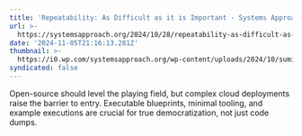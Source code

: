 ```yaml
---
title: 'Repeatability: As Difficult as it is Important - Systems Approach'
url: >-
  https://systemsapproach.org/2024/10/28/repeatability-as-difficult-as-it-is-important/
date: '2024-11-05T21:16:13.281Z'
thumbnail: >-
  https://i0.wp.com/systemsapproach.org/wp-content/uploads/2024/10/sumit-mangela-ASM0H3ul2yo-unsplash.jpg?fit=1920%2C1010&ssl=1
syndicated: false
---
```

Open-source should level the playing field, but complex cloud deployments raise the barrier to entry.  Executable blueprints, minimal tooling, and example executions are crucial for true democratization, not just code dumps.

